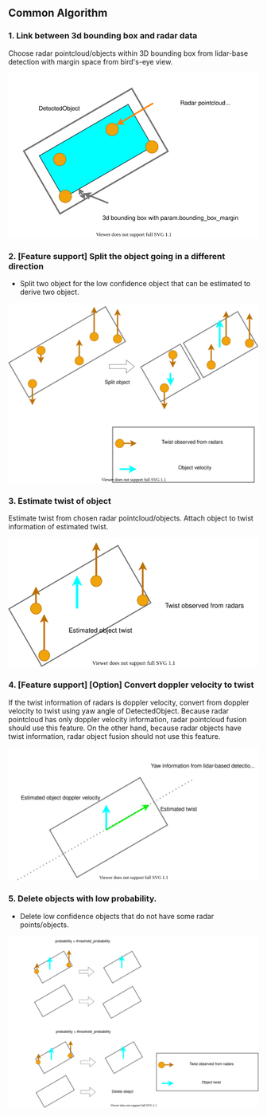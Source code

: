 
## Common Algorithm
### 1. Link between 3d bounding box and radar data

Choose radar pointcloud/objects within 3D bounding box from lidar-base detection with margin space from bird's-eye view.

![choose_radar](radar_fusion_to_detected_object_1.drawio.svg)

### 2. [Feature support] Split the object going in a different direction

- Split two object for the low confidence object that can be estimated to derive two object.

![process_low_confidence](radar_fusion_to_detected_object_4.drawio.svg)

### 3. Estimate twist of object

Estimate twist from chosen radar pointcloud/objects.
Attach object to twist information of estimated twist.

![estimate_doppler_velocity](radar_fusion_to_detected_object_2.drawio.svg)

### 4. [Feature support] [Option] Convert doppler velocity to twist

If the twist information of radars is doppler velocity, convert from doppler velocity to twist using yaw angle of DetectedObject.
Because radar pointcloud has only doppler velocity information, radar pointcloud fusion should use this feature.
On the other hand, because radar objects have twist information, radar object fusion should not use this feature.

![process_high_confidence](radar_fusion_to_detected_object_3.drawio.svg)

### 5. Delete objects with low probability.

- Delete low confidence objects that do not have some radar points/objects.

![process_low_confidence](radar_fusion_to_detected_object_5.drawio.svg)
